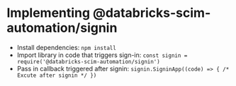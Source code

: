 # Implementing @databricks-scim-automation/signin

- Install dependencies: `npm install`
- Import library in code that triggers sign-in: `const signin = require('@databricks-scim-automation/signin')`
- Pass in callback triggered after signin: `signin.SigninApp((code) => { /* Excute after signin */ })` 
